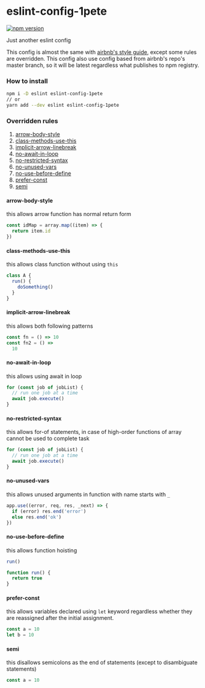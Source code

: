 # eslint-config-1pete

[![npm version](https://badge.fury.io/js/eslint-config-1pete.svg)](https://badge.fury.io/js/eslint-config-1pete)

Just another eslint config

This config is almost the same with [airbnb's style guide](https://github.com/airbnb/javascript), except some rules are overridden. This config also use config based from airbnb's repo's master branch, so it will be latest regardless what publishes to npm registry.

### How to install
```bash
npm i -D eslint eslint-config-1pete
// or
yarn add --dev eslint eslint-config-1pete
```

### Overridden rules
1. [arrow-body-style](#arrow-body-style)
1. [class-methods-use-this](#class-methods-use-this)
1. [implicit-arrow-linebreak](#implicit-arrow-linebreak)
1. [no-await-in-loop](#no-await-in-loop)
1. [no-restricted-syntax](#no-restricted-syntax)
1. [no-unused-vars](#no-unused-vars)
1. [no-use-before-define](#no-use-before-define)
1. [prefer-const](#prefer-const)
1. [semi](#semi)


#### arrow-body-style
this allows arrow function has normal return form
```js
const idMap = array.map((item) => {
  return item.id
})
```

#### class-methods-use-this
this allows class function without using `this`
```js
class A {
  run() {
    doSomething()
  }
}
```

#### implicit-arrow-linebreak
this allows both following patterns
```js
const fn = () => 10
const fn2 = () =>
  10
```

#### no-await-in-loop
this allows using await in loop
```js
for (const job of jobList) {
  // run one job at a time
  await job.execute()
}
```

#### no-restricted-syntax
this allows for-of statements, in case of high-order functions of array cannot be used to complete task
```js
for (const job of jobList) {
  // run one job at a time
  await job.execute()
}
```

#### no-unused-vars
this allows unused arguments in function with name starts with `_`
```js
app.use((error, req, res, _next) => {
  if (error) res.end('error')
  else res.end('ok')
})
```

#### no-use-before-define
this allows function hoisting
```js
run()

function run() {
  return true
}
```

#### prefer-const
this allows variables declared using `let` keyword regardless whether they are reassigned after the initial assignment.
```js
const a = 10
let b = 10
```

#### semi
this disallows semicolons as the end of statements (except to disambiguate statements)
```js
const a = 10
```
